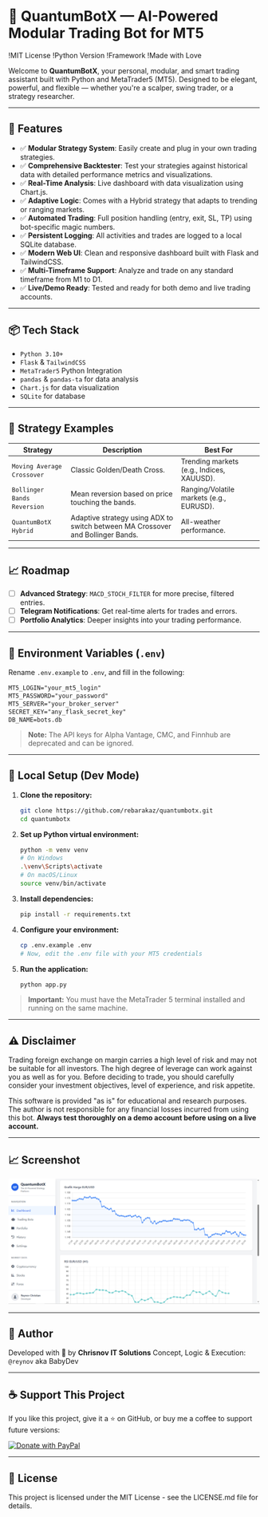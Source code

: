 # 🤖 QuantumBotX — AI-Powered Modular Trading Bot for MT5

!MIT License
!Python Version
!Framework
!Made with Love

Welcome to **QuantumBotX**, your personal, modular, and smart trading assistant built with Python and MetaTrader5 (MT5).
Designed to be elegant, powerful, and flexible — whether you're a scalper, swing trader, or a strategy researcher.

---

## 🚀 Features

- ✅ **Modular Strategy System**: Easily create and plug in your own trading strategies.
- ✅ **Comprehensive Backtester**: Test your strategies against historical data with detailed performance metrics and visualizations.
- ✅ **Real-Time Analysis**: Live dashboard with data visualization using Chart.js.
- ✅ **Adaptive Logic**: Comes with a Hybrid strategy that adapts to trending or ranging markets.
- ✅ **Automated Trading**: Full position handling (entry, exit, SL, TP) using bot-specific magic numbers.
- ✅ **Persistent Logging**: All activities and trades are logged to a local SQLite database.
- ✅ **Modern Web UI**: Clean and responsive dashboard built with Flask and TailwindCSS.
- ✅ **Multi-Timeframe Support**: Analyze and trade on any standard timeframe from M1 to D1.
- ✅ **Live/Demo Ready**: Tested and ready for both demo and live trading accounts.

---

## 📦 Tech Stack

- `Python 3.10+`
- `Flask` & `TailwindCSS`
- `MetaTrader5` Python Integration
- `pandas` & `pandas-ta` for data analysis
- `Chart.js` for data visualization
- `SQLite` for database

---

## 🧠 Strategy Examples

| Strategy | Description | Best For |
|---|---|---|
| `Moving Average Crossover` | Classic Golden/Death Cross. | Trending markets (e.g., Indices, XAUUSD). |
| `Bollinger Bands Reversion` | Mean reversion based on price touching the bands. | Ranging/Volatile markets (e.g., EURUSD). |
| `QuantumBotX Hybrid` | Adaptive strategy using ADX to switch between MA Crossover and Bollinger Bands. | All-weather performance. |

---

## 📈 Roadmap

- [ ] **Advanced Strategy**: `MACD_STOCH_FILTER` for more precise, filtered entries.
- [ ] **Telegram Notifications**: Get real-time alerts for trades and errors.
- [ ] **Portfolio Analytics**: Deeper insights into your trading performance.

---

## 🔐 Environment Variables (`.env`)

Rename `.env.example` to `.env`, and fill in the following:

```env
MT5_LOGIN="your_mt5_login"
MT5_PASSWORD="your_password"
MT5_SERVER="your_broker_server"
SECRET_KEY="any_flask_secret_key"
DB_NAME=bots.db
```

> **Note:** The API keys for Alpha Vantage, CMC, and Finnhub are deprecated and can be ignored.

---

## 🧪 Local Setup (Dev Mode)

1.  **Clone the repository:**
    ```bash
    git clone https://github.com/rebarakaz/quantumbotx.git
    cd quantumbotx
    ```
2.  **Set up Python virtual environment:**
    ```bash
    python -m venv venv
    # On Windows
    .\venv\Scripts\activate
    # On macOS/Linux
    source venv/bin/activate
    ```
3.  **Install dependencies:**
    ```bash
    pip install -r requirements.txt
    ```
4.  **Configure your environment:**
    ```bash
    cp .env.example .env
    # Now, edit the .env file with your MT5 credentials
    ```
5.  **Run the application:**
    ```bash
    python app.py
    ```

> **Important:** You must have the MetaTrader 5 terminal installed and running on the same machine.

---

## ⚠️ Disclaimer

Trading foreign exchange on margin carries a high level of risk and may not be suitable for all investors. The high degree of leverage can work against you as well as for you. Before deciding to trade, you should carefully consider your investment objectives, level of experience, and risk appetite.

This software is provided "as is" for educational and research purposes. The author is not responsible for any financial losses incurred from using this bot. **Always test thoroughly on a demo account before using on a live account.**

---

## 📈 Screenshot

![QuantumBotX Dashboard Preview](static/img/dashboard-preview.png)

---

## 🧠 Author

Developed with 💖 by **Chrisnov IT Solutions**
Concept, Logic & Execution: `@reynov` aka BabyDev

---

## ☕ Support This Project

If you like this project, give it a ⭐ on GitHub, or buy me a coffee to support future versions:

[<img src="https://www.paypalobjects.com/en_US/i/btn/btn_donate_SM.gif" alt="Donate with PayPal" />](https://www.paypal.com/paypalme/rebarakaz)

---

## 📝 License

This project is licensed under the MIT License - see the LICENSE.md file for details.
